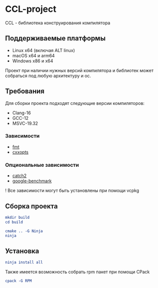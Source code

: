 # CCL-project

CCL - библиотека конструирования компилятора

## Поддерживаемые платформы
- Linux x64 (включая ALT linux)
- macOS x64 и arm64
- Windows x86 и x64

Проект при наличии нужных версий компилятора и библиотек может собраться под любую архитектуру и ос.

## Требования

Для сборки проекта подходят следующие версии компиляторов:
- Clang-16
- GCC-12
- MSVC-19.32

### Зависимости 
- [fmt](https://github.com/fmtlib/fmt)
- [cxxopts](https://github.com/jarro2783/cxxopts)

### Опциональные зависимости
- [catch2](https://github.com/catchorg/Catch2)
- [google-benchmark](https://github.com/google/benchmark)

! Все зависимости могут быть установлены при помощи vcpkg

## Сборка проекта

```cmake
mkdir build
cd build
```

```cmake
cmake .. -G Ninja
ninja
```

## Установка
```cmake
ninja install all
```

Также имеется возможность собрать rpm пакет при помощи CPack

```cmake
cpack -G RPM
```
